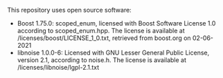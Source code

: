 This repository uses open source software:  
* Boost 1.75.0: scoped_enum, licensed with Boost Software License 1.0 according to scoped_enum.hpp. The license is available at /licenses/boost/LICENSE_1_0.txt, retrieved from boost.org on 02-06-2021  
* libnoise 1.0.0-6: Licensed with GNU Lesser General Public License, version 2.1, according to noise.h. The license is available at /licenses/libnoise/lgpl-2.1.txt  

